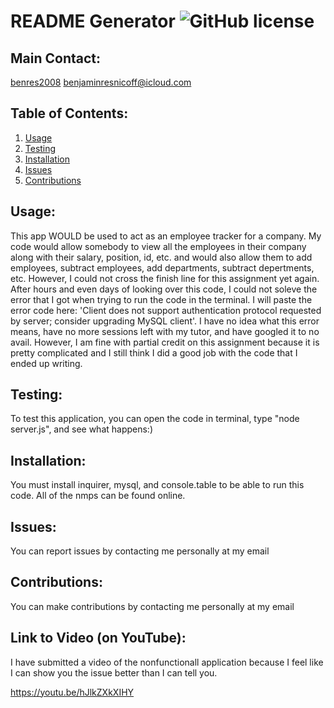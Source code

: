 # README Generator ![GitHub license](https://img.shields.io/badge/MIT%20License-blue.svg)

  ## Main Contact:
  [benres2008](https://github.com/benres2008)
  benjaminresnicoff@icloud.com

  ## Table of Contents:
  1. [Usage](#Usage)
  2. [Testing](#Testing)
  3. [Installation](#Installation)
  4. [Issues](#Issues)
  5. [Contributions](#Contributions)

  ## Usage: 
  This app WOULD be used to act as an employee tracker for a company. My code would allow somebody to view all the employees in their company along with their salary, position, id, etc. and would also allow them to add employees, subtract employees, add departments, subtract depertments, etc. However, I could not cross the finish line for this assignment yet again. After hours and even days of looking over this code, I could not soleve the error that I got when trying to run the code in the terminal. I will paste the error code here: 'Client does not support authentication protocol requested by server; consider upgrading MySQL client'. I have no idea what this error means, have no more sessions left with my tutor, and have googled it to no avail. However, I am fine with partial credit on this assignment because it is pretty complicated and I still think I did a good job with the code that I ended up writing.

  ## Testing:
  To test this application, you can open the code in terminal, type "node server.js", and see what happens:)

  ## Installation:
  You must install inquirer, mysql, and console.table to be able to run this code. All of the nmps can be found online.

  ## Issues:
  You can report issues by contacting me personally at my email

  ## Contributions:
  You can make contributions by contacting me personally at my email

  ## Link to Video (on YouTube):

  I have submitted a video of the nonfunctionall application because I feel like I can show you the issue better than I can tell you.

  https://youtu.be/hJlkZXkXIHY
  

